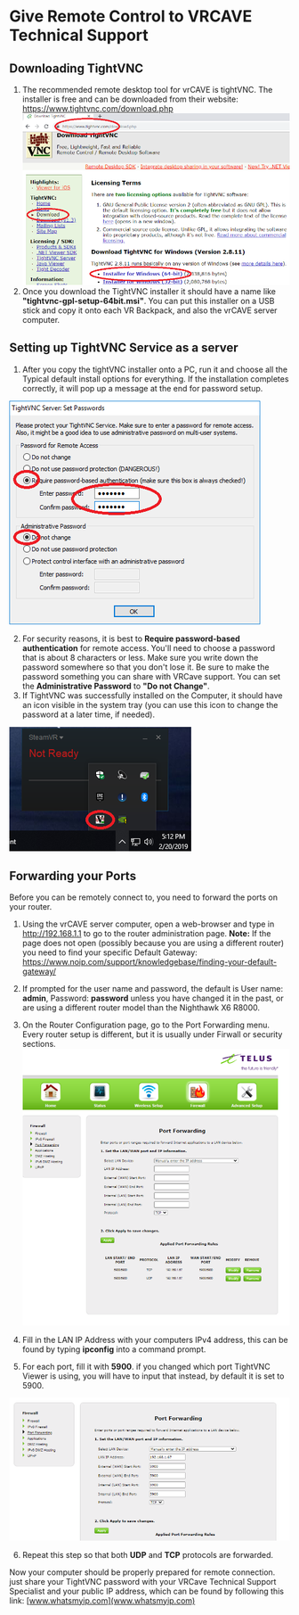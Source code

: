 # Give Remote Control to VRCAVE Technical Support


## Downloading TightVNC

1. The recommended remote desktop tool for vrCAVE is tightVNC. The installer is free and can be downloaded from their website:  <https://www.tightvnc.com/download.php>
![](media/remote/downloadTightvncWin64.png)
2. Once you download the TightVNC installer it should have a name like **"tightvnc-gpl-setup-64bit.msi"**. You can put this installer on a USB stick and copy it onto each VR Backpack, and also the vrCAVE server computer. 

## Setting up TightVNC Service as a server

1. After you copy the tightVNC installer onto a PC, run it and choose all the Typical default install options for everything. If the installation completes correctly, it will pop up a message at the end for password setup.

![](media/remote/passwordConfig.png)

2. For security reasons, it is best to **Require password-based authentication** for remote access. You'll need to choose a password that is about 8 characters or less. Make sure you write down the password somewhere so that you don't lose it. Be sure to make the password something you can share with VRCave support. You can set the **Administrative Password** to **"Do not Change"**.
3. If TightVNC was successfully installed on the Computer, it should have an icon visible in the system tray (you can use this icon to change the password at a later time, if needed).

![](media/remote/trayIcon.png)



## Forwarding your Ports

Before you can be remotely connect to, you need to forward the ports on your router.


1. Using the vrCAVE server computer, open a web-browser and type in <http://192.168.1.1> to go to the router administration page. 
**Note:** If the page does not open (possibly because you are using a different router) you need to find your specific Default Gateway: <https://www.noip.com/support/knowledgebase/finding-your-default-gateway/> 
2. If prompted for the user name and password, the default is User name: **admin**, Password: **password** unless you have changed it in the past, or are using a different router model than the Nighthawk X6 R8000.
3. On the Router Configuration page, go to the Port Forwarding menu. Every router setup is different, but it is usually under Firwall or security sections. 
![](media/remote/portforwarding.png)
4. Fill in the LAN IP Address with your computers IPv4 address, this can be found by typing **ipconfig** into a command prompt.

5. For each port, fill it with **5900**. if you changed which port TightVNC Viewer is using, you will have to input that instead, by default it is set to 5900.

![](media/remote/portforwarding1.png)

6. Repeat this step so that both **UDP** and **TCP** protocols are forwarded. 

Now your computer should be properly prepared for remote connection. just share your TightVNC password with your VRCave Technical Support Specialist and your public IP address, which can be found by following this link: [www.whatsmyip.com](www.whatsmyip.com)


